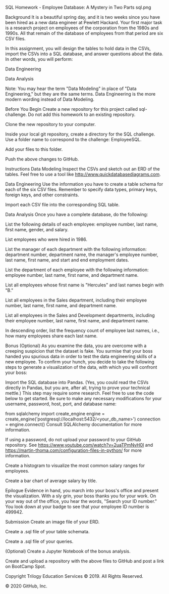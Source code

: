 SQL Homework - Employee Database: A Mystery in Two Parts
sql.png

Background
It is a beautiful spring day, and it is two weeks since you have been hired as a new data engineer at Pewlett Hackard. Your first major task is a research project on employees of the corporation from the 1980s and 1990s. All that remain of the database of employees from that period are six CSV files.

In this assignment, you will design the tables to hold data in the CSVs, import the CSVs into a SQL database, and answer questions about the data. In other words, you will perform:

Data Engineering

Data Analysis

Note: You may hear the term "Data Modeling" in place of "Data Engineering," but they are the same terms. Data Engineering is the more modern wording instead of Data Modeling.

Before You Begin
Create a new repository for this project called sql-challenge. Do not add this homework to an existing repository.

Clone the new repository to your computer.

Inside your local git repository, create a directory for the SQL challenge. Use a folder name to correspond to the challenge: EmployeeSQL.

Add your files to this folder.

Push the above changes to GitHub.

Instructions
Data Modeling
Inspect the CSVs and sketch out an ERD of the tables. Feel free to use a tool like http://www.quickdatabasediagrams.com.

Data Engineering
Use the information you have to create a table schema for each of the six CSV files. Remember to specify data types, primary keys, foreign keys, and other constraints.

Import each CSV file into the corresponding SQL table.

Data Analysis
Once you have a complete database, do the following:

List the following details of each employee: employee number, last name, first name, gender, and salary.

List employees who were hired in 1986.

List the manager of each department with the following information: department number, department name, the manager's employee number, last name, first name, and start and end employment dates.

List the department of each employee with the following information: employee number, last name, first name, and department name.

List all employees whose first name is "Hercules" and last names begin with "B."

List all employees in the Sales department, including their employee number, last name, first name, and department name.

List all employees in the Sales and Development departments, including their employee number, last name, first name, and department name.

In descending order, list the frequency count of employee last names, i.e., how many employees share each last name.

Bonus (Optional)
As you examine the data, you are overcome with a creeping suspicion that the dataset is fake. You surmise that your boss handed you spurious data in order to test the data engineering skills of a new employee. To confirm your hunch, you decide to take the following steps to generate a visualization of the data, with which you will confront your boss:

Import the SQL database into Pandas. (Yes, you could read the CSVs directly in Pandas, but you are, after all, trying to prove your technical mettle.) This step may require some research. Feel free to use the code below to get started. Be sure to make any necessary modifications for your username, password, host, port, and database name:

from sqlalchemy import create_engine
engine = create_engine('postgresql://localhost:5432/<your_db_name>')
connection = engine.connect()
Consult SQLAlchemy documentation for more information.

If using a password, do not upload your password to your GitHub repository. See https://www.youtube.com/watch?v=2uaTPmNvH0I and https://martin-thoma.com/configuration-files-in-python/ for more information.

Create a histogram to visualize the most common salary ranges for employees.

Create a bar chart of average salary by title.

Epilogue
Evidence in hand, you march into your boss's office and present the visualization. With a sly grin, your boss thanks you for your work. On your way out of the office, you hear the words, "Search your ID number." You look down at your badge to see that your employee ID number is 499942.

Submission
Create an image file of your ERD.

Create a .sql file of your table schemata.

Create a .sql file of your queries.

(Optional) Create a Jupyter Notebook of the bonus analysis.

Create and upload a repository with the above files to GitHub and post a link on BootCamp Spot.

Copyright
Trilogy Education Services © 2019. All Rights Reserved.

© 2020 GitHub, Inc.





